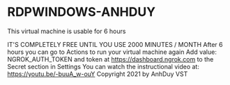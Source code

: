 # RDPWINDOWS-ANHDUY
This virtual machine is usable for 6 hours


IT'S COMPLETELY FREE UNTIL YOU USE 2000 MINUTES / MONTH
After 6 hours you can go to Actions to run your virtual machine again
Add value: NGROK_AUTH_TOKEN
and token at https://dashboard.ngrok.com to the Secret section in Settings
You can watch the instructional video at: https://youtu.be/-buuA_w-ouY
Copyright 2021 by AnhDuy VST
